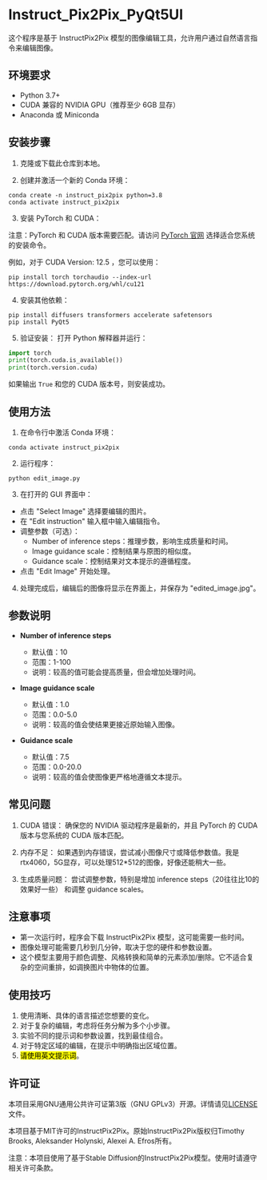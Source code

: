 # Instruct_Pix2Pix_PyQt5UI

这个程序是基于 InstructPix2Pix 模型的图像编辑工具，允许用户通过自然语言指令来编辑图像。

## 环境要求

- Python 3.7+
- CUDA 兼容的 NVIDIA GPU（推荐至少 6GB 显存）
- Anaconda 或 Miniconda

## 安装步骤

1. 克隆或下载此仓库到本地。
  
2. 创建并激活一个新的 Conda 环境：
  
  ```
  conda create -n instruct_pix2pix python=3.8
  conda activate instruct_pix2pix
  ```
  
3. 安装 PyTorch 和 CUDA：
  
  注意：PyTorch 和 CUDA 版本需要匹配。请访问 [PyTorch 官网](https://pytorch.org/get-started/locally/) 选择适合您系统的安装命令。
  
  例如，对于 CUDA Version: 12.5 ，您可以使用：
  
  ```
  pip install torch torchaudio --index-url https://download.pytorch.org/whl/cu121
  ```
  
4. 安装其他依赖：
  
  ```
  pip install diffusers transformers accelerate safetensors
  pip install PyQt5
  ```
  
5. 验证安装：
  打开 Python 解释器并运行：
  
  ```python
  import torch
  print(torch.cuda.is_available())
  print(torch.version.cuda)
  ```
  
  如果输出 `True` 和您的 CUDA 版本号，则安装成功。
  

## 使用方法

1. 在命令行中激活 Conda 环境：
  
  ```
  conda activate instruct_pix2pix
  ```
  
2. 运行程序：
  
  ```
  python edit_image.py
  ```
  
3. 在打开的 GUI 界面中：
  
  - 点击 "Select Image" 选择要编辑的图片。
  - 在 "Edit instruction" 输入框中输入编辑指令。
  - 调整参数（可选）：
    - Number of inference steps：推理步数，影响生成质量和时间。
    - Image guidance scale：控制结果与原图的相似度。
    - Guidance scale：控制结果对文本提示的遵循程度。
  - 点击 "Edit Image" 开始处理。
4. 处理完成后，编辑后的图像将显示在界面上，并保存为 "edited_image.jpg"。
  

## 参数说明

- **Number of inference steps**
  
  - 默认值：10
  - 范围：1-100
  - 说明：较高的值可能会提高质量，但会增加处理时间。
- **Image guidance scale**
  
  - 默认值：1.0
  - 范围：0.0-5.0
  - 说明：较高的值会使结果更接近原始输入图像。
- **Guidance scale**
  
  - 默认值：7.5
  - 范围：0.0-20.0
  - 说明：较高的值会使图像更严格地遵循文本提示。

## 常见问题

1. CUDA 错误：
  确保您的 NVIDIA 驱动程序是最新的，并且 PyTorch 的 CUDA 版本与您系统的 CUDA 版本匹配。
  
2. 内存不足：
  如果遇到内存错误，尝试减小图像尺寸或降低参数值。我是rtx4060，5G显存，可以处理512*512的图像，好像还能稍大一些。
  
3. 生成质量问题：
  尝试调整参数，特别是增加 inference steps（20往往比10的效果好一些） 和调整 guidance scales。
  

## 注意事项

- 第一次运行时，程序会下载 InstructPix2Pix 模型，这可能需要一些时间。
- 图像处理可能需要几秒到几分钟，取决于您的硬件和参数设置。
- 这个模型主要用于颜色调整、风格转换和简单的元素添加/删除。它不适合复杂的空间重排，如调换图片中物体的位置。

## 使用技巧

1. 使用清晰、具体的语言描述您想要的变化。
2. 对于复杂的编辑，考虑将任务分解为多个小步骤。
3. 实验不同的提示词和参数设置，找到最佳组合。
4. 对于特定区域的编辑，在提示中明确指出区域位置。
5. <mark>请使用英文提示词</mark>。

## 许可证

本项目采用GNU通用公共许可证第3版（GNU GPLv3）开源。详情请见[LICENSE](LICENSE)文件。

本项目基于MIT许可的InstructPix2Pix。原始InstructPix2Pix版权归Timothy Brooks, Aleksander Holynski, Alexei A. Efros所有。

注意：本项目使用了基于Stable Diffusion的InstructPix2Pix模型。使用时请遵守相关许可条款。
